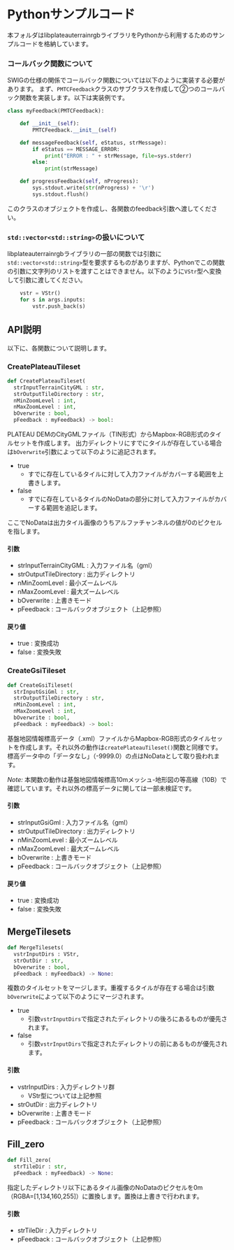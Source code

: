 # Pythonサンプルコード

本フォルダはlibplateauterrainrgbライブラリをPythonから利用するためのサンプルコードを格納しています。

### コールバック関数について

SWIGの仕様の関係でコールバック関数については以下のように実装する必要があります。
まず、`PMTCFeedback`クラスのサブクラスを作成して②つのコールバック関数を実装します。以下は実装例です。

```python
class myFeedback(PMTCFeedback):

	def __init__(self):
		PMTCFeedback.__init__(self)

	def messageFeedback(self, eStatus, strMessage):
		if eStatus == MESSAGE_ERROR:
			print("ERROR : " + strMessage, file=sys.stderr)
		else:
			print(strMessage)

	def progressFeedback(self, nProgress):
		sys.stdout.write(str(nProgress) + '\r')
		sys.stdout.flush()
```
このクラスのオブジェクトを作成し、各関数のfeedback引数へ渡してください。

### `std::vector<std::string>`の扱いについて

libplateauterrainrgbライブラリの一部の関数では引数に`std::vector<std::string>`型を要求するものがありますが、Pythonでこの関数の引数に文字列のリストを渡すことはできません。以下のように`VStr`型へ変換して引数に渡してください。

```Python
	vstr = VStr()
	for s in args.inputs:
		vstr.push_back(s)
```

## API説明

以下に、各関数について説明します。

### CreatePlateauTileset

```python
def CreatePlateauTileset(
  strInputTerrainCityGML : str, 
  strOutputTileDirectory : str, 
  nMinZoomLevel : int, 
  nMaxZoomLevel : int, 
  bOverwrite : bool, 
  pFeedback : myFeedback) -> bool:
```

PLATEAU DEMのCityGMLファイル（TIN形式）からMapbox-RGB形式のタイルセットを作成します。
出力ディレクトリにすでにタイルが存在している場合は`bOverwrite`引数によって以下のように追記されます。
- true
  - すでに存在しているタイルに対して入力ファイルがカバーする範囲を上書きします。
- false
  - すでに存在しているタイルのNoDataの部分に対して入力ファイルがカバーする範囲を追記します。

ここでNoDataは出力タイル画像のうちアルファチャンネルの値が0のピクセルを指します。

#### 引数
- strInputTerrainCityGML : 入力ファイル名（gml）
- strOutputTileDirectory : 出力ディレクトリ
- nMinZoomLevel : 最小ズームレベル
- nMaxZoomLevel : 最大ズームレベル
- bOverwrite : 上書きモード
- pFeedback : コールバックオブジェクト（上記参照）
#### 戻り値
- true : 変換成功
- false : 変換失敗

### CreateGsiTileset
```python
def CreateGsiTileset(
  strInputGsiGml : str, 
  strOutputTileDirectory : str, 
  nMinZoomLevel : int, 
  nMaxZoomLevel : int, 
  bOverwrite : bool, 
  pFeedback : myFeedback) -> bool:
```
基盤地図情報標高データ（.xml）ファイルからMapbox-RGB形式のタイルセットを作成します。それ以外の動作は`createPlateauTileset()`関数と同様です。
標高データ中の「データなし」（-9999.0）の点はNoDataとして取り扱われます。

_Note:_
本関数の動作は基盤地図情報標高10mメッシュ-地形図の等高線（10B）で確認しています。それ以外の標高データに関しては一部未検証です。

#### 引数
- strInputGsiGml : 入力ファイル名（gml）
- strOutputTileDirectory : 出力ディレクトリ
- nMinZoomLevel : 最小ズームレベル
- nMaxZoomLevel : 最大ズームレベル
- bOverwrite : 上書きモード
- pFeedback : コールバックオブジェクト（上記参照）
#### 戻り値
- true : 変換成功
- false : 変換失敗

## MergeTilesets
```python
def MergeTilesets(
  vstrInputDirs : VStr, 
  strOutDir : str, 
  bOverwrite : bool, 
  pFeedback : myFeedback) -> None:
```
複数のタイルセットをマージします。重複するタイルが存在する場合は引数`bOverwrite`によって以下のようにマージされます。
- true
  - 引数`vstrInputDirs`で指定されたディレクトリの後ろにあるものが優先されます。
- false
  - 引数`vstrInputDirs`で指定されたディレクトリの前にあるものが優先されます。

#### 引数
- vstrInputDirs : 入力ディレクトリ群
  - VStr型については上記参照
- strOutDir : 出力ディレクトリ
- bOverwrite : 上書きモード
- pFeedback : コールバックオブジェクト（上記参照）

## Fill_zero
```python
def Fill_zero(
  strTileDir : str, 
  pFeedback : myFeedback) -> None:
```
指定したディレクトリ以下にあるタイル画像のNoDataのピクセルを0m（RGBA=[1,134,160,255]）に置換します。置換は上書きで行われます。

#### 引数
- strTileDir : 入力ディレクトリ
- pFeedback : コールバックオブジェクト（上記参照）

